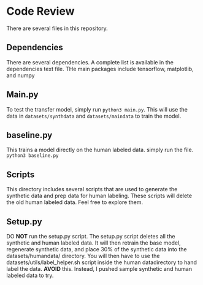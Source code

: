 # Code Review
There are several files in this repository. 

## Dependencies
There are several dependencies. A complete list is available in the dependencies text file. THe main packages include tensorflow, matplotlib, and numpy

## Main.py
To test the transfer model, simply run `python3 main.py`. This will use the data in `datasets/synthdata` and `datasets/maindata` to train the model.

## baseline.py
This trains a model directly on the human labeled data. simply run the file. `python3 baseline.py`

## Scripts
This directory includes several scripts that are used to generate the synthetic data and prep data for human labeling.
These scripts will delete the old human labeled data. Feel free to explore them. 

## Setup.py
DO **NOT** run the setup.py script. The setup.py script deletes all the synthetic and human  labeled data.
It will then retrain the base model, 
regenerate synthetic data, and place 30% of the synthetic data into the datasets/humandata/ directory.
You will then have to use the datasets/utils/label_helper.sh script inside the human datadirectory to hand label the data.
**AVOID** this. Instead, I pushed sample synthetic and human labeled data to try.

